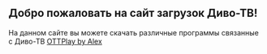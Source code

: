 ## Добро пожаловать на сайт загрузок Диво-ТВ!

На данном сайте вы можете скачать различные программы связанные с Диво-ТВ
[OTTPlay by Alex](https://github.com/dimon495/divostb/blob/main/ott-play_1.53.apk)
